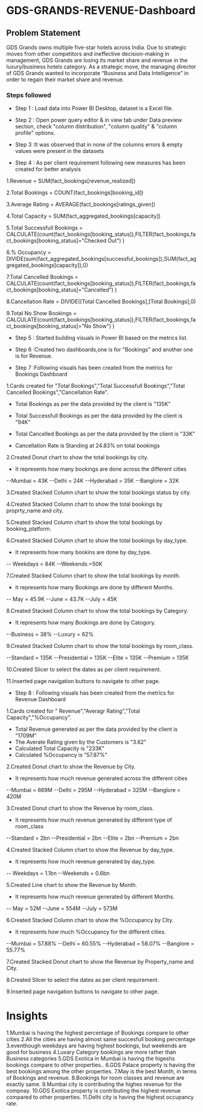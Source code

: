 # GDS-GRANDS-REVENUE-Dashboard

## Problem Statement

GDS Grands owns multiple five-star hotels across India. Due to strategic moves from other 
competitors and ineffective decision-making in management, GDS Grands are 
losing its market share and revenue in the luxury/business hotels category. As a strategic move, the managing director of GDS Grands wanted to 
incorporate “Business and Data Intelligence” in order to regain their market share 
and revenue.

### Steps followed 

- Step 1 : Load data into Power BI Desktop, dataset is a Excel file.

- Step 2 : Open power query editor & in view tab under Data preview section, check "column distribution", "column quality" & "column profile" options.

- Step 3 :It was observed that in none of the columns errors & empty values were present in the datasets

- Step 4 : As per client requirement following new measures has been created for better analysis

1.Revenue = SUM(fact_bookings[revenue_realized])

2.Total Bookings = COUNT(fact_bookings[booking_id])

3.Average Rating = AVERAGE(fact_bookings[ratings_given])

4.Total Capacity = SUM(fact_aggregated_bookings[capacity])

5.Total Successfull Bookings = CALCULATE(count(fact_bookings[booking_status]),FILTER(fact_bookings,fact_bookings[booking_status]="Checked Out")  )

6.% Occupancy = DIVIDE(sum(fact_aggregated_bookings[successful_bookings]),SUM(fact_aggregated_bookings[capacity]),0)

7.Total Cancelled Bookings = CALCULATE(count(fact_bookings[booking_status]),FILTER(fact_bookings,fact_bookings[booking_status]="Cancelled")  )

8.Cancellation Rate = DIVIDE([Total Cancelled Bookings],[Total Bookings],0)

9.Total No Show Bookings = CALCULATE(count(fact_bookings[booking_status]),FILTER(fact_bookings,fact_bookings[booking_status]="No Show")  )

- Step 5 : Started building visuals in Power BI based on the metrics list. 

- Step 6 :Created two dashboards,one is for "Bookings" and another one is for Revenue. 

- Step 7 :Following visuals has been created from the metrics for Bookings Dashboard


1.Cards created for "Total Bookings","Total Successfull Bookings","Total Cancelled Bookings","Cancellation Rate".

* Total Bookings as per the data provided by the client is "135K"

* Total Successfull Bookings as per the data provided by the client is "94K"

* Total Cancelled Bookings as per the data provided by the client is "33K"

* Cancellation Rate is Standing at 24.83% on total bookings

2.Created Donut chart to show the total bookings by city.

* It represents how many bookings are done across the different cities

--Mumbai = 43K
--Delhi = 24K
--Hyderabad = 35K
--Banglore = 32K

3.Created Stacked Column chart to show the total bookings status by city.

4.Created Stacked Column chart to show the total bookings by proprty_name and city.

5.Created Stacked Column chart to show the total bookings by booking_platform.

6.Created Stacked Column chart to show the total bookings by day_type.

* It represents how many bookins are done by day_type.

-- Weekdays = 84K
--Weekends =50K

7.Created Stacked Column chart to show the total bookings by month.

* It represents how many Bookings are done by different Months.

-- May = 45.9K
--June = 43.7K
--July = 45K

8.Created Stacked Column chart to show the total bookings by Category.

* It represents how many Bookings are done by Catogory.

--Business = 38%
--Luxury = 62%

9.Created Stacked Column chart to show the total bookings by room_class.

--Standard = 135K
--Presidential = 135K
--Elite = 135K
--Premium = 135K

10.Created Slicer to select the dates as per client requirement.

11.Inserted page navigation buttons to navigate to other page.

- Step 8 : Following visuals has been created from the metrics for Revenue Dashboard

1.Cards created for " Revenue","Averagr Rating","Total Capacity","%Occupancy".

* Total Revenue generated as per the data provided by the client is "1709M"
* The Averate Rating given by the Customers is "3.62"
*  Calculated Total Capacity is "233K"
* Calculated %Occupancy is "57.87%"

2.Created Donut chart to show the Revenue by City.
 
* It represents how much revenue generated across the different cities

--Mumbai = 669M
--Delhi = 295M
--Hyderabad = 325M
--Banglore = 420M

3.Created Donut chart to show the Revenue by room_class.

* It represents how much revenue generated by different type of room_class 

--Standard = 2bn
--Presidential = 2bn
--Elite = 2bn
--Premium = 2bn

4.Created Stacked Column chart to show the Revenue by day_type.

* It represents how much revenue generated by day_type.

-- Weekdays = 1.1bn
--Weekends = 0.6bn

5.Created Line chart to show the Revenue by Month.

* It represents how much revenue generated by different Months.

-- May = 52M
--June = 554M
--July = 573M

6.Created Stacked Column chart to show the %Occupancy by City.

* It represents how much %Occupancy for the different cities.

--Mumbai = 57.88%
--Delhi = 60.55%
--Hyderabad = 58.07%
--Banglore = 55.77%

7.Created Stacked Donut chart to show the Revenue by Property_name and City.

8.Created Slicer to select the dates as per client requirement.

9.Inserted page navigation buttons to navigate to other page.


# Insights

1.Mumbai is having the highest percentage of Bookings compare to other cities
2.All the cities are having almost same succesfull booking percentage
3.eventhough weekdays are having highest bookings, but weekends are good for business
4.Luxary Category bookings are more rather than Business categories
5.GDS Exotica in Mumbai is having the higeshs bookings compare to other properties..
6.GDS Palace property is having the best bookings among the other properties.
7.May is the best Month, in terms of Bookings and revenue.
8.Bookings for room classes and revenue are exactly same.
9.Mumbai city is contributing the highes revenue for the compnay.
10.GDS Exotica property is contributing the highest revenue compared to other properties.
11.Delhi city is having the highest occupancy rate.

